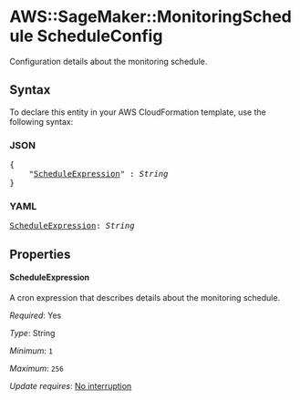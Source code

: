 # AWS::SageMaker::MonitoringSchedule ScheduleConfig

Configuration details about the monitoring schedule.

## Syntax

To declare this entity in your AWS CloudFormation template, use the following syntax:

### JSON

<pre>
{
    "<a href="#scheduleexpression" title="ScheduleExpression">ScheduleExpression</a>" : <i>String</i>
}
</pre>

### YAML

<pre>
<a href="#scheduleexpression" title="ScheduleExpression">ScheduleExpression</a>: <i>String</i>
</pre>

## Properties

#### ScheduleExpression

A cron expression that describes details about the monitoring schedule.

_Required_: Yes

_Type_: String

_Minimum_: <code>1</code>

_Maximum_: <code>256</code>

_Update requires_: [No interruption](https://docs.aws.amazon.com/AWSCloudFormation/latest/UserGuide/using-cfn-updating-stacks-update-behaviors.html#update-no-interrupt)

